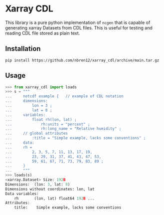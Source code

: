 # Xarray CDL

This library is a pure python implementation of `ncgen` that is capable of
generating xarray Datasets from CDL files. This is useful for testing and
reading CDL file stored as plain text.

## Installation

```
pip install https://github.com/nbren12/xarray_cdl/archive/main.tar.gz
```

## Usage

```python
>>> from xarray_cdl import loads
>>> s = """
...     netcdf example {   // example of CDL notation
...     dimensions:
...         lon = 3 ;
...         lat = 8 ;
...     variables:
...         float rh(lon, lat) ;
...             rh:units = "percent" ;
...             rh:long_name = "Relative humidity" ;
...     // global attributes
...         :title = "Simple example, lacks some conventions" ;
...     data:
...     rh =
...         2, 3, 5, 7, 11, 13, 17, 19,
...         23, 29, 31, 37, 41, 43, 47, 53,
...         59, 61, 67, 71, 73, 79, 83, 89 ;
...     }
...     """
>>> loads(s)
<xarray.Dataset> Size: 192B
Dimensions:  (lon: 3, lat: 8)
Dimensions without coordinates: lon, lat
Data variables:
    rh       (lon, lat) float64 192B ...
Attributes:
    title:    Simple example, lacks some conventions
```

